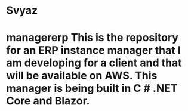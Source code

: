 # Svyaz
# managererp This is the repository for an ERP instance manager that I am developing for a client and that will be available on AWS. This manager is being built in C # .NET Core and Blazor.
